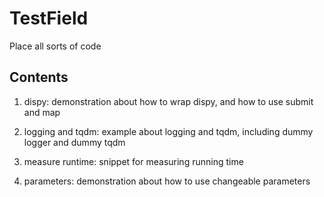 # TestField

Place all sorts of code

## Contents

1. dispy: demonstration about how to wrap dispy,
and how to use submit and map

2. logging and tqdm: example about logging and tqdm,
including dummy logger and dummy tqdm

3. measure runtime: snippet for measuring running time

4. parameters: demonstration about how to use changeable parameters
